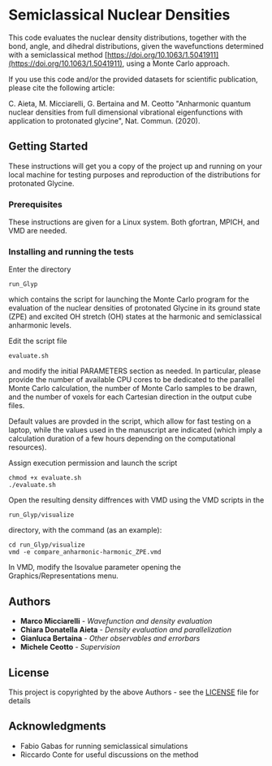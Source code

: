# Semiclassical Nuclear Densities

This code evaluates the nuclear density distributions, together with the bond, angle, and dihedral distributions, given the wavefunctions determined with a semiclassical method [https://doi.org/10.1063/1.5041911](https://doi.org/10.1063/1.5041911), using a Monte Carlo approach. 

If you use this code and/or the provided datasets for scientific publication, please cite the following article:

C. Aieta, M. Micciarelli, G. Bertaina and M. Ceotto "Anharmonic quantum nuclear densities from full dimensional vibrational eigenfunctions with application to protonated glycine", Nat. Commun. (2020).

## Getting Started

These instructions will get you a copy of the project up and running on your local machine for testing purposes and reproduction of the distributions for protonated Glycine.

### Prerequisites

These instructions are given for a Linux system. Both gfortran, MPICH, and VMD are needed.

### Installing and running the tests

Enter the directory 

```
run_Glyp
```
which contains the script for launching the Monte Carlo program for the evaluation of the nuclear densities of protonated Glycine in its ground state (ZPE) and excited OH stretch (OH) states at the harmonic and semiclassical anharmonic levels.

Edit the script file

```
evaluate.sh
```

and modify the initial PARAMETERS section as needed. In particular, please provide the number of available CPU cores to be dedicated to the parallel Monte Carlo calculation, the number of Monte Carlo samples to be drawn, and the number of voxels for each Cartesian direction in the output cube files.

Default values are provded in the script, which allow for fast testing on a laptop, while the values used in the manuscript are indicated (which imply a calculation duration of a few hours depending on the computational resources).


Assign execution permission and launch the script

```
chmod +x evaluate.sh
./evaluate.sh
```

Open the resulting density diffrences with VMD using the VMD scripts in the 

```
run_Glyp/visualize
```
directory, with the command (as an example):

```
cd run_Glyp/visualize
vmd -e compare_anharmonic-harmonic_ZPE.vmd
```
In VMD, modify the Isovalue parameter opening the Graphics/Representations menu.

## Authors

* **Marco Micciarelli** - *Wavefunction and density evaluation*
* **Chiara Donatella Aieta** - *Density evaluation and parallelization*
* **Gianluca Bertaina** - *Other observables and errorbars*
* **Michele Ceotto** - *Supervision*

## License

This project is copyrighted by the above Authors - see the [LICENSE](LICENSE) file for details

## Acknowledgments

* Fabio Gabas for running semiclassical simulations
* Riccardo Conte for useful discussions on the method 

